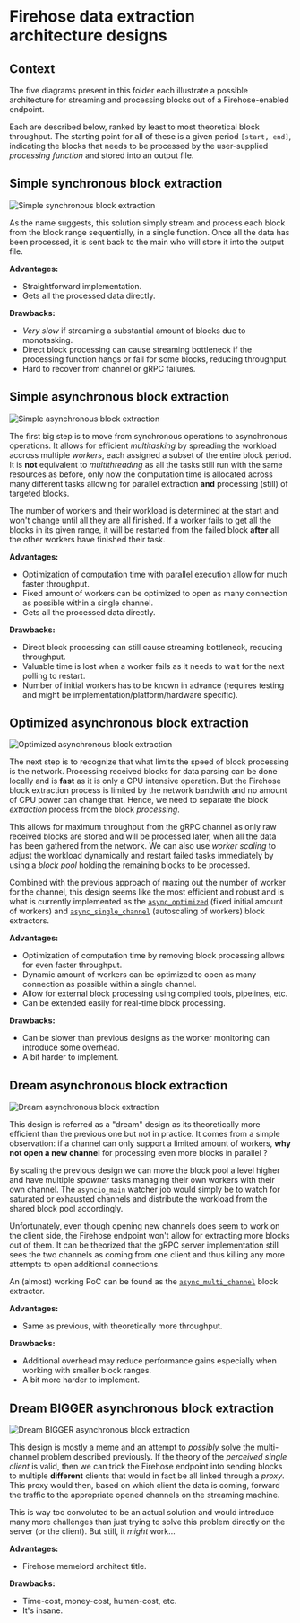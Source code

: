 # Firehose data extraction architecture designs

## Context

The five diagrams present in this folder each illustrate a possible architecture for streaming and processing blocks out of a Firehose-enabled endpoint.

Each are described below, ranked by least to most theoretical block throughput. The starting point for all of these is a given period `[start, end]`, indicating the blocks that needs to be processed by the user-supplied *processing function* and stored into an output file.

## Simple synchronous block extraction

![Simple synchronous block extraction](synchronous_simple_block_streaming.jpg)

As the name suggests, this solution simply stream and process each block from the block range sequentially, in a single function. Once all the data has been processed, it is sent back to the main who will store it into the output file.

**Advantages:**
- Straightforward implementation.
- Gets all the processed data directly.

**Drawbacks:**
- *Very slow* if streaming a substantial amount of blocks due to monotasking.
- Direct block processing can cause streaming bottleneck if the processing function hangs or fail for some blocks, reducing throughput.
- Hard to recover from channel or gRPC failures.

## Simple asynchronous block extraction

![Simple asynchronous block extraction](asynchronous_simple_block_streaming.jpg)

The first big step is to move from synchronous operations to asynchronous operations. It allows for efficient *multitasking* by spreading the workload accross multiple *workers*, each assigned a subset of the entire block period. It is **not** equivalent to *multithreading* as all the tasks still run with the same resources as before, only now the computation time is allocated across many different tasks allowing for parallel extraction **and** processing (still) of targeted blocks.

The number of workers and their workload is determined at the start and won't change until all they are all finished. If a worker fails to get all the blocks in its given range, it will be restarted from the failed block **after** all the other workers have finished their task.

**Advantages:**
- Optimization of computation time with parallel execution allow for much faster throughput.
- Fixed amount of workers can be optimized to open as many connection as possible within a single channel.
- Gets all the processed data directly.

**Drawbacks:**
- Direct block processing can still cause streaming bottleneck, reducing throughput.
- Valuable time is lost when a worker fails as it needs to wait for the next polling to restart.
- Number of initial workers has to be known in advance (requires testing and might be implementation/platform/hardware specific).

## Optimized asynchronous block extraction

![Optimized asynchronous block extraction](asynchronous_optimized_block_streaming.jpg)

The next step is to recognize that what limits the speed of block processing is the network. Processing received blocks for data parsing can be done locally and is **fast** as it is only a CPU intensive operation. But the Firehose block extraction process is limited by the network bandwith and no amount of CPU power can change that. Hence, we need to separate the block *extraction* process from the block *processing*. 

This allows for maximum throughput from the gRPC channel as only raw received blocks are stored and will be processed later, when all the data has been gathered from the network. We can also use *worker scaling* to adjust the workload dynamically and restart failed tasks immediately by using a *block pool* holding the remaining blocks to be processed.

Combined with the previous approach of maxing out the number of worker for the channel, this design seems like the most efficient and robust and is what is currently implemented as the [`async_optimized`](../substreams_firehose/block_extractors/async_optimized.py) (fixed initial amount of workers) and [`async_single_channel`](../substreams_firehose/block_extractors/async_single_channel.py) (autoscaling of workers) block extractors.

 **Advantages:**
- Optimization of computation time by removing block processing allows for even faster throughput.
- Dynamic amount of workers can be optimized to open as many connection as possible within a single channel.
- Allow for external block processing using compiled tools, pipelines, etc.
- Can be extended easily for real-time block processing.

**Drawbacks:**
- Can be slower than previous designs as the worker monitoring can introduce some overhead.
- A bit harder to implement.

## Dream asynchronous block extraction

![Dream asynchronous block extraction](asynchronous_dream_block_streaming.jpg)

This design is referred as a "dream" design as its theoretically more efficient than the previous one but not in practice. It comes from a simple observation: if a channel can only support a limited amount of workers, **why not open a new channel** for processing even more blocks in parallel ?

By scaling the previous design we can move the block pool a level higher and have multiple *spawner* tasks managing their own workers with their own channel. The `asyncio_main` watcher job would simply be to watch for saturated or exhausted channels and distribute the workload from the shared block pool accordingly.

Unfortunately, even though opening new channels does seem to work on the client side, the Firehose endpoint won't allow for extracting more blocks out of them. It can be theorized that the gRPC server implementation still sees the two channels as coming from one client and thus killing any more attempts to open additional connections.

An (almost) working PoC can be found as the [`async_multi_channel`](../substreams_firehose/block_extractors/async_multi_channel.py) block extractor.

**Advantages:**
- Same as previous, with theoretically more throughput.

**Drawbacks:**
- Additional overhead may reduce performance gains especially when working with smaller block ranges. 
- A bit more harder to implement.

## Dream BIGGER asynchronous block extraction

![Dream BIGGER asynchronous block extraction](asynchronous_dream_BIGGER_block_streaming.jpg)

This design is mostly a meme and an attempt to *possibly* solve the multi-channel problem described previously. If the theory of the *perceived single client* is valid, then we can trick the Firehose endpoint into sending blocks to multiple **different** clients that would in fact be all linked through a *proxy*. This proxy would then, based on which client the data is coming, forward the traffic to the appropriate opened channels on the streaming machine.

This is way too convoluted to be an actual solution and would introduce many more challenges than just trying to solve this problem directly on the server (or the client). But still, it *might* work...

**Advantages:**
- Firehose memelord architect title.

**Drawbacks:**
- Time-cost, money-cost, human-cost, etc.
- It's insane.